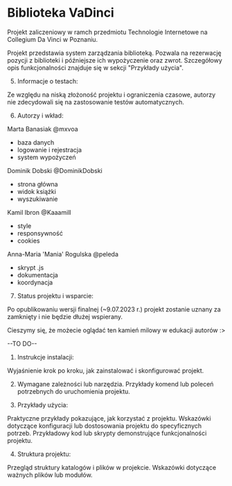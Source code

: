 # Biblioteka VaDinci

Projekt zaliczeniowy w ramch przedmiotu Technologie Internetowe na Collegium Da Vinci w Poznaniu.

Projekt przedstawia system zarządzania biblioteką. Pozwala na rezerwację pozycji z biblioteki i późniejsze ich wypożyczenie oraz zwrot. 
Szczegółowy opis funkcjonalności znajduje się w sekcji "Przykłady użycia".

5. Informacje o testach:

Ze względu na niską złożoność projektu i ograniczenia czasowe, autorzy nie zdecydowali się na zastosowanie testów automatycznych.

6. Autorzy i wkład:

Marta Banasiak @mxvoa
- baza danych
- logowanie i rejestracja
- system wypożyczeń

Dominik Dobski @DominikDobski
- strona główna
- widok książki
- wyszukiwanie

Kamil Ibron @Kaaamill
- style
- responsywność
- cookies

Anna-Maria 'Mania' Rogulska @peleda
- skrypt .js
- dokumentacja
- koordynacja

7. Status projektu i wsparcie:

Po opublikowaniu wersji finalnej (~9.07.2023 r.) projekt zostanie uznany za zamknięty i nie będzie dłużej wspierany.

Cieszymy się, że możecie oglądać ten kamień milowy w edukacji autorów :>

--TO DO--

1. Instrukcje instalacji:

Wyjaśnienie krok po kroku, jak zainstalować i skonfigurować projekt.

2. Wymagane zależności lub narzędzia.
Przykłady komend lub poleceń potrzebnych do uruchomienia projektu.

3. Przykłady użycia:

Praktyczne przykłady pokazujące, jak korzystać z projektu.
Wskazówki dotyczące konfiguracji lub dostosowania projektu do specyficznych potrzeb.
Przykładowy kod lub skrypty demonstrujące funkcjonalności projektu.

4. Struktura projektu:

Przegląd struktury katalogów i plików w projekcie.
Wskazówki dotyczące ważnych plików lub modułów.

